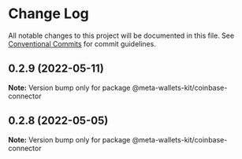 # Change Log

All notable changes to this project will be documented in this file.
See [Conventional Commits](https://conventionalcommits.org) for commit guidelines.

## 0.2.9 (2022-05-11)

**Note:** Version bump only for package @meta-wallets-kit/coinbase-connector





## 0.2.8 (2022-05-05)

**Note:** Version bump only for package @meta-wallets-kit/coinbase-connector
